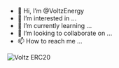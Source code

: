 - 👋 Hi, I’m @VoltzEnergy
- 👀 I’m interested in ...
- 🌱 I’m currently learning ...
- 💞️ I’m looking to collaborate on ...
- 📫 How to reach me ...

<!---
VoltzEnergy/VoltzEnergy is a ✨ special ✨ repository because its `README.md` (this file) appears on your GitHub profile.
You can click the Preview link to take a look at your changes.
--->

![Voltz ERC20](https://user-images.githubusercontent.com/106861778/174757978-20937cba-61ea-4e44-99b0-48d86f31c125.png)

